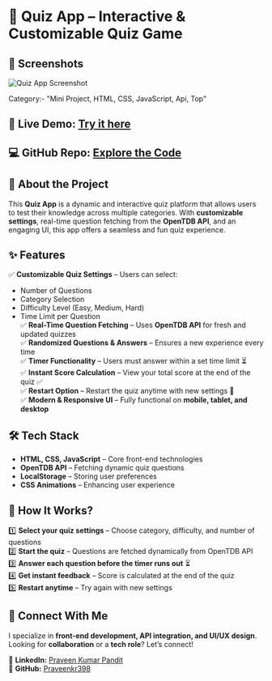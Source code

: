 # 🎯 Quiz App – Interactive & Customizable Quiz Game

## 📸 Screenshots

![Quiz App Screenshot](https://github.com/user-attachments/assets/ffc111c4-832b-4827-8d5e-dfb24509e394)

Category:- "Mini Project, HTML, CSS, JavaScript, Api, Top"


## 🔗 **Live Demo:** [Try it here](https://praveenkr398.github.io/QuizApp.js/)  
## 💻 **GitHub Repo:** [Explore the Code](https://github.com/Praveenkr398/QuizApp.js)  

## 🚀 About the Project  
This **Quiz App** is a dynamic and interactive quiz platform that allows users to test their knowledge across multiple categories. With **customizable settings**, real-time question fetching from the **OpenTDB API**, and an engaging UI, this app offers a seamless and fun quiz experience.  

## ✨ Features  
✅ **Customizable Quiz Settings** – Users can select:  
   - Number of Questions  
   - Category Selection  
   - Difficulty Level (Easy, Medium, Hard)  
   - Time Limit per Question  
✅ **Real-Time Question Fetching** – Uses **OpenTDB API** for fresh and updated quizzes  
✅ **Randomized Questions & Answers** – Ensures a new experience every time  
✅ **Timer Functionality** – Users must answer within a set time limit ⏳  
✅ **Instant Score Calculation** – View your total score at the end of the quiz ✅  
✅ **Restart Option** – Restart the quiz anytime with new settings 🔄  
✅ **Modern & Responsive UI** – Fully functional on **mobile, tablet, and desktop**  

## 🛠 Tech Stack  
- **HTML, CSS, JavaScript** – Core front-end technologies  
- **OpenTDB API** – Fetching dynamic quiz questions  
- **LocalStorage** – Storing user preferences  
- **CSS Animations** – Enhancing user experience  

## 🎯 How It Works?  
1️⃣ **Select your quiz settings** – Choose category, difficulty, and number of questions  
2️⃣ **Start the quiz** – Questions are fetched dynamically from OpenTDB API  
3️⃣ **Answer each question before the timer runs out** ⏳  
4️⃣ **Get instant feedback** – Score is calculated at the end of the quiz  
5️⃣ **Restart anytime** – Try again with new settings  

## 📢 Connect With Me  
I specialize in **front-end development, API integration, and UI/UX design**.  
Looking for **collaboration** or a **tech role**? Let’s connect!  

📌 **LinkedIn:** [Praveen Kumar Pandit](https://www.linkedin.com/in/Praveenkr398)  
📌 **GitHub:** [Praveenkr398](https://github.com/Praveenkr398)  
